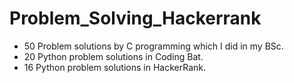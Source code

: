 # Problem_Solving_Hackerrank
- 50 Problem solutions by C programming which I did in my BSc.
- 20 Python problem solutions in Coding Bat.
- 16 Python problem solutions in HackerRank.

